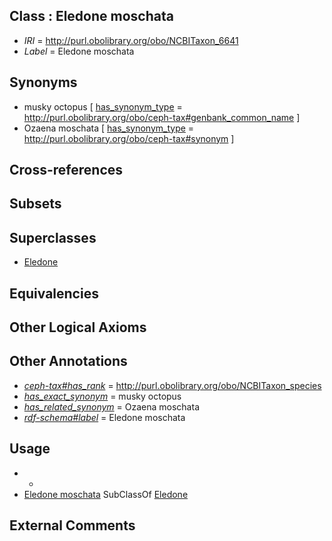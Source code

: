 
## Class : Eledone moschata

 * *IRI* = http://purl.obolibrary.org/obo/NCBITaxon_6641
 * *Label* = Eledone moschata

## Synonyms

 * musky octopus [ [has_synonym_type](../../pe/oboInOwl#hasSynonymType.md) = http://purl.obolibrary.org/obo/ceph-tax#genbank_common_name ]
 * Ozaena moschata [ [has_synonym_type](../../pe/oboInOwl#hasSynonymType.md) = http://purl.obolibrary.org/obo/ceph-tax#synonym ]

## Cross-references


## Subsets


## Superclasses

 * [Eledone](../../NCBITaxon/39/NCBITaxon_6639.md)

## Equivalencies


## Other Logical Axioms


## Other Annotations

 * *[ceph-tax#has_rank](../../ceph-tax#has/nk/ceph-tax#has_rank.md)* = http://purl.obolibrary.org/obo/NCBITaxon_species
 * *[has_exact_synonym](../../ym/oboInOwl#hasExactSynonym.md)* = musky octopus
 * *[has_related_synonym](../../ym/oboInOwl#hasRelatedSynonym.md)* = Ozaena moschata
 * *[rdf-schema#label](../../el/rdf-schema#label.md)* = Eledone moschata

## Usage

 * -
 * [Eledone moschata](../../NCBITaxon/41/NCBITaxon_6641.md) SubClassOf [Eledone](../../NCBITaxon/39/NCBITaxon_6639.md)

## External Comments

